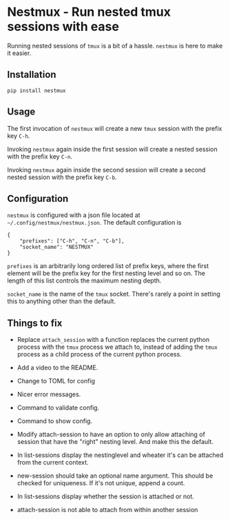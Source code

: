 # Nestmux - Run nested tmux sessions with ease

Running nested sessions of `tmux` is a bit of a hassle. `nestmux` is here to make it easier.

## Installation

    pip install nestmux

## Usage

The first invocation of `nestmux` will create a new `tmux` session with the prefix key `C-h`.

Invoking `nestmux` again inside the first session will create a nested session with the prefix key `C-n`.

Invoking `nestmux` again inside the second session will create a second nested session with the prefix key `C-b`.

## Configuration

`nestmux` is configured with a json file located at `~/.config/nestmux/nestmux.json`. The default configuration is

```
{
	"prefixes": ["C-h", "C-n", "C-b"],
	"socket_name": "NESTMUX"
}
```

`prefixes` is an arbitrarily long ordered list of prefix keys, where the first element will be the prefix key for the first nesting level and so on. The length of this list controls the maximum nesting depth.

`socket_name` is the name of the `tmux` socket. There's rarely a point in setting this to anything other than the default.

## Things to fix

- Replace `attach_session` with a function replaces the current python process with the `tmux` process we attach to, instead of adding the `tmux` process as a child process of the current python process.

- Add a video to the README.

- Change to TOML for config

- Nicer error messages.

- Command to validate config.

- Command to show config.

- Modify attach-session to have an option to only allow attaching of session that have the "right" nesting level. And make this the default.

- In list-sessions display the nestinglevel and wheater it's can be attached from the current context.

- new-session  should take an optional name argument. This should be checked for uniqueness. If it's not unique, append a count. 

- In list-sessions display whether the session is attached or not.

- attach-session is not able to attach from within another session

